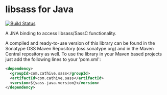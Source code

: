 libsass for Java
================

[![Build Status](https://travis-ci.org/cathive/sass-java.png)](https://travis-ci.org/cathive/sass-java)

A JNA binding to access libsass/SassC functionality.

A compiled and ready-to-use version of this library can be found in the
Sonatype OSS Maven Repository (oss.sonatype.org) and in the Maven Central repository as well.
To use the library in your Maven based projects just add the following lines to your
'pom.xml':

```xml
<dependency>
  <groupId>com.cathive.sass</groupId>
  <artifactId>com.cathive.sass</artifactId>
  <version>${sass-java.version}</version>
</dependency>
```